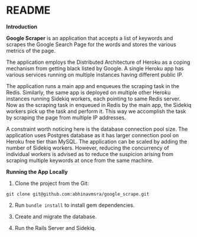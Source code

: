 # README

**Introduction**

**Google Scraper** is an application that accepts a list of keywords and scrapes the Google Search Page for the words and stores the various metrics of the page.

The application employs the Distributed Architecture of Heroku as a coping mechanism from getting black listed by Google. A single Heroku app has various services running on multiple instances having different public IP. 

The application runs a main app and enqueues the scraping task in the Redis. Similarly, the same app is deployed on multiple other Heroku instances running Sidekiq workers, each pointing to same Redis server. Now as the scraping task in enqueued in Redis by the main app, the Sidekiq workers pick up the task and perform it. This way we accomplish the task by scraping the page from multiple IP addresses. 

A constraint worth noticing here is the database connection pool size. The application uses Postgres database as it has larger connection pool on Heroku free tier than MySQL. The application can be scaled by adding the number of Sidekiq workers. However, reducing the concurrency of individual workers is advised as to reduce the suspicion arising from scraping multiple keywords at once from the same machine.

**Running the App Locally**

1. Clone the project from the Git:

`git clone git@github.com:abhinavmsra/google_scrape.git`

2. Run `bundle install` to install gem dependencies.

3. Create and migrate the database.

4. Run the Rails Server and Sidekiq.


